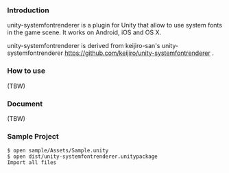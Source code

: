 ### Introduction

unity-systemfontrenderer is a plugin for Unity that allow to use system fonts in the game scene. It works on Android, iOS and OS X.

unity-systemfontrenderer is derived from keijiro-san's unity-systemfontrenderer https://github.com/keijiro/unity-systemfontrenderer .

### How to use

(TBW)

### Document

(TBW)

### Sample Project

    $ open sample/Assets/Sample.unity
    $ open dist/unity-systemfontrenderer.unitypackage
    Import all files

